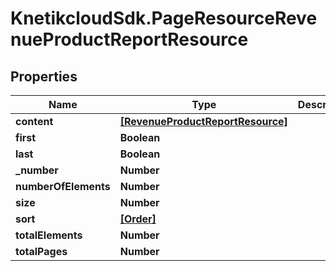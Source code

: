 # KnetikcloudSdk.PageResourceRevenueProductReportResource

## Properties
Name | Type | Description | Notes
------------ | ------------- | ------------- | -------------
**content** | [**[RevenueProductReportResource]**](RevenueProductReportResource.md) |  | [optional] 
**first** | **Boolean** |  | [optional] 
**last** | **Boolean** |  | [optional] 
**_number** | **Number** |  | [optional] 
**numberOfElements** | **Number** |  | [optional] 
**size** | **Number** |  | [optional] 
**sort** | [**[Order]**](Order.md) |  | [optional] 
**totalElements** | **Number** |  | [optional] 
**totalPages** | **Number** |  | [optional] 


